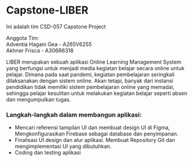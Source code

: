 # Capstone-LIBER

Ini adalah tim CSD-057  Capstone Project

Anggota Tim:</br>
Adventia Hagani Gea - A265V6255</br>
Akhner Frisca - A306R6318

LIBER merupakan sebuah aplikasi Online Learning Management System yang berfungsi untuk menjadi media kegiatan belajar secara online untuk pelajar. Dimana pada saat pandemi, kegiatan pembelajaran seringkali dilaksanakan dengan sistem online. Akan tetapi, banyak dari instansi pendidikan tidak memiliki sistem pembelajaran online yang memadai, sehingga pelajar kesulitan untuk melakukan kegiatan belajar seperti absen dan mengumpulkan tugas.

### Langkah-langkah dalam membangun aplikasi:</br>
*  Mencari referensi tampilan UI dan membuat design UI di Figma, 		Mengkonfigurasikan Firebase sebagai database dan penyimpanan.
*  Finalisasi UI design dan alur aplikasi. Membuat Repository Git dan mengimplementasi UI yang dibutuhkan.
*  Coding dan testing aplikasi



